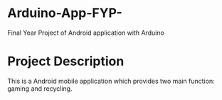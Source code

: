 # Arduino-App-FYP-
Final Year Project of Android application with Arduino

# Project Description
This is a Android mobile application which provides two main function: gaming and recycling.
